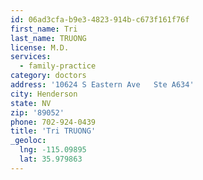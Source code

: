 ```yaml
---
id: 06ad3cfa-b9e3-4823-914b-c673f161f76f
first_name: Tri
last_name: TRUONG
license: M.D.
services:
  - family-practice
category: doctors
address: '10624 S Eastern Ave   Ste A634'
city: Henderson
state: NV
zip: '89052'
phone: 702-924-0439
title: 'Tri TRUONG'
_geoloc:
  lng: -115.09895
  lat: 35.979863
---
```

